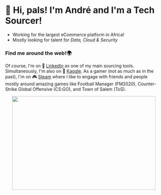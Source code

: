 # 👋 Hi, pals! I'm André and I'm a Tech Sourcer!
- Working for the largest eCommerce platform in Africa!
- Mostly looking for talent for _Data, Cloud & Security_


### Find me around the web!🌍
Of course, I'm on 🧐 [LinkedIn](https://www.linkedin.com/in/andréfmmartins/) as one of my main sourcing tools. Simultaneously, I'm also on 🦆 [Kaggle](https://www.kaggle.com/andrefmmartins). As a gamer (not as much as in the past), I'm on 🎮 [Steam](https://steamcommunity.com/id/dragonforcept/) where I like to engage with friends and people mostly around amazing games like Football Manager (FM2020), Counter-Strike Global Offensive (CS:GO), and Town of Salem (ToS).


<p align="center">
<img width="460" height="300" src="https://media.giphy.com/media/L0VPYNJTE8mONvdAJe/giphy.gif">
</p>


<!--
**andrefmmartins/andrefmmartins** is a ✨ _special_ ✨ repository because its `README.md` (this file) appears on your GitHub profile.

Here are some ideas to get you started:

- 🔭 I’m currently working on ...
- 🌱 I’m currently learning ...
- 👯 I’m looking to collaborate on ...
- 🤔 I’m looking for help with ...
- 💬 Ask me about ...
- 📫 How to reach me: ...
- 😄 Pronouns: ...
- ⚡ Fun fact: ...
-->
